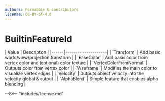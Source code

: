 ```yaml
---
authors: Formabble & contributors
license: CC-BY-SA-4.0
---
```



# BuiltinFeatureId

<div class="sh-parameters" markdown="1">
| Value  | Description |
|------|---------------------|
| `Transform` | Add basic world/view/projection transform |
| `BaseColor` | Add basic color from vertex color and (optional) color texture |
| `VertexColorFromNormal` | Outputs color from vertex color |
| `Wireframe` | Modifies the main color to visualize vertex edges |
| `Velocity` | Outputs object velocity into the velocity global & output |
| `AlphaBlend` | Simple feature that enables alpha blending |

</div>

--8<-- "includes/license.md"
